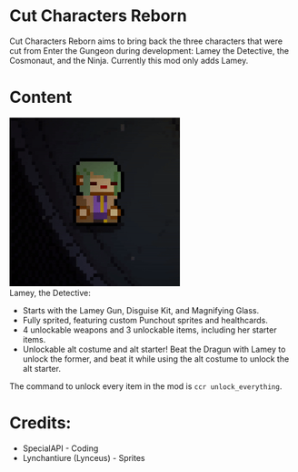 # Cut Characters Reborn

Cut Characters Reborn aims to bring back the three characters that were cut from Enter the Gungeon during development: Lamey the Detective, the Cosmonaut, and the Ninja. Currently this mod only adds Lamey.

# Content

![](https://raw.githubusercontent.com/SpecialAPI/ReturnUnusedCharacters/main/ThunderstorePageImages/1.gif)  
Lamey, the Detective:
* Starts with the Lamey Gun, Disguise Kit, and Magnifying Glass.
* Fully sprited, featuring custom Punchout sprites and healthcards.
* 4 unlockable weapons and 3 unlockable items, including her starter items.
* Unlockable alt costume and alt starter! Beat the Dragun with Lamey to unlock the former, and beat it while using the alt costume to unlock the alt starter.  

The command to unlock every item in the mod is `ccr unlock_everything`.

# Credits:
* SpecialAPI - Coding
* Lynchantiure (Lynceus) - Sprites